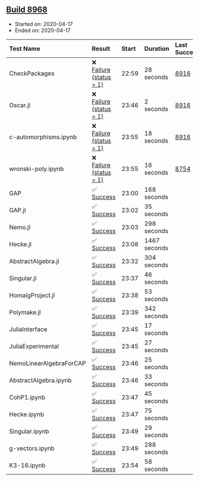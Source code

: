 ## [Build 8968](https://oscarci.mathematik.uni-kl.de/job/oscar/8968/)

* Started on: 2020-04-17
* Ended on: 2020-04-17

| Test Name    | Result | Start | Duration | Last Success | First Failure |
|:-------------|:-------|:------|:---------|:-------------|:--------------|
| CheckPackages | ❌ [Failure (status = 1)](https://oscarci.mathematik.uni-kl.de/job/oscar/8968/artifact/logs/build-8968/CheckPackages.log) | 22:59 | 28 seconds | [8916](https://oscarci.mathematik.uni-kl.de/job/oscar/8916/) | [8920](https://oscarci.mathematik.uni-kl.de/job/oscar/8920/) |
| Oscar.jl | ❌ [Failure (status = 1)](https://oscarci.mathematik.uni-kl.de/job/oscar/8968/artifact/logs/build-8968/Oscar.jl.log) | 23:46 | 2 seconds | [8916](https://oscarci.mathematik.uni-kl.de/job/oscar/8916/) | [8920](https://oscarci.mathematik.uni-kl.de/job/oscar/8920/) |
| c-automorphisms.ipynb | ❌ [Failure (status = 1)](https://oscarci.mathematik.uni-kl.de/job/oscar/8968/artifact/logs/build-8968/c-automorphisms.ipynb.log) | 23:55 | 18 seconds | [8916](https://oscarci.mathematik.uni-kl.de/job/oscar/8916/) | [8920](https://oscarci.mathematik.uni-kl.de/job/oscar/8920/) |
| wronski-poly.ipynb | ❌ [Failure (status = 1)](https://oscarci.mathematik.uni-kl.de/job/oscar/8968/artifact/logs/build-8968/wronski-poly.ipynb.log) | 23:55 | 16 seconds | [8754](https://oscarci.mathematik.uni-kl.de/job/oscar/8754/) | [8755](https://oscarci.mathematik.uni-kl.de/job/oscar/8755/) |
| GAP | ✅ [Success](https://oscarci.mathematik.uni-kl.de/job/oscar/8968/artifact/logs/build-8968/GAP.log) | 23:00 | 168 seconds |  |  |
| GAP.jl | ✅ [Success](https://oscarci.mathematik.uni-kl.de/job/oscar/8968/artifact/logs/build-8968/GAP.jl.log) | 23:02 | 35 seconds |  |  |
| Nemo.jl | ✅ [Success](https://oscarci.mathematik.uni-kl.de/job/oscar/8968/artifact/logs/build-8968/Nemo.jl.log) | 23:03 | 298 seconds |  |  |
| Hecke.jl | ✅ [Success](https://oscarci.mathematik.uni-kl.de/job/oscar/8968/artifact/logs/build-8968/Hecke.jl.log) | 23:08 | 1467 seconds |  |  |
| AbstractAlgebra.jl | ✅ [Success](https://oscarci.mathematik.uni-kl.de/job/oscar/8968/artifact/logs/build-8968/AbstractAlgebra.jl.log) | 23:32 | 304 seconds |  |  |
| Singular.jl | ✅ [Success](https://oscarci.mathematik.uni-kl.de/job/oscar/8968/artifact/logs/build-8968/Singular.jl.log) | 23:37 | 46 seconds |  |  |
| HomalgProject.jl | ✅ [Success](https://oscarci.mathematik.uni-kl.de/job/oscar/8968/artifact/logs/build-8968/HomalgProject.jl.log) | 23:38 | 53 seconds |  |  |
| Polymake.jl | ✅ [Success](https://oscarci.mathematik.uni-kl.de/job/oscar/8968/artifact/logs/build-8968/Polymake.jl.log) | 23:39 | 342 seconds |  |  |
| JuliaInterface | ✅ [Success](https://oscarci.mathematik.uni-kl.de/job/oscar/8968/artifact/logs/build-8968/JuliaInterface.log) | 23:45 | 17 seconds |  |  |
| JuliaExperimental | ✅ [Success](https://oscarci.mathematik.uni-kl.de/job/oscar/8968/artifact/logs/build-8968/JuliaExperimental.log) | 23:45 | 27 seconds |  |  |
| NemoLinearAlgebraForCAP | ✅ [Success](https://oscarci.mathematik.uni-kl.de/job/oscar/8968/artifact/logs/build-8968/NemoLinearAlgebraForCAP.log) | 23:46 | 25 seconds |  |  |
| AbstractAlgebra.ipynb | ✅ [Success](https://oscarci.mathematik.uni-kl.de/job/oscar/8968/artifact/logs/build-8968/AbstractAlgebra.ipynb.log) | 23:46 | 33 seconds |  |  |
| CohP1.ipynb | ✅ [Success](https://oscarci.mathematik.uni-kl.de/job/oscar/8968/artifact/logs/build-8968/CohP1.ipynb.log) | 23:47 | 45 seconds |  |  |
| Hecke.ipynb | ✅ [Success](https://oscarci.mathematik.uni-kl.de/job/oscar/8968/artifact/logs/build-8968/Hecke.ipynb.log) | 23:47 | 75 seconds |  |  |
| Singular.ipynb | ✅ [Success](https://oscarci.mathematik.uni-kl.de/job/oscar/8968/artifact/logs/build-8968/Singular.ipynb.log) | 23:49 | 29 seconds |  |  |
| g-vectors.ipynb | ✅ [Success](https://oscarci.mathematik.uni-kl.de/job/oscar/8968/artifact/logs/build-8968/g-vectors.ipynb.log) | 23:49 | 288 seconds |  |  |
| K3-16.ipynb | ✅ [Success](https://oscarci.mathematik.uni-kl.de/job/oscar/8968/artifact/logs/build-8968/K3-16.ipynb.log) | 23:54 | 58 seconds |  |  |
